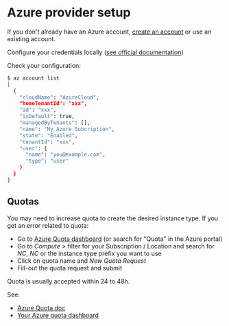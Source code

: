 # Azure provider setup

If you don't already have an Azure account, [create an account](https://account.azure.com/signup?showCatalog%20=%20True) or use an existing account.

Configure your credentials locally ([see official documentation](https://learn.microsoft.com/en-us/cli/azure/authenticate-azure-cli-interactively))

Check your configuration:

```sh
$ az account list
[
  {
    "cloudName": "AzureCloud",
    "homeTenantId": "xxx",
    "id": "xxx",
    "isDefault": true,
    "managedByTenants": [],
    "name": "My Azure Subcription",
    "state": "Enabled",
    "tenantId": "xxx",
    "user": {
      "name": "you@example.com",
      "type": "user"
    }
  }
]
```

## Quotas

You may need to increase quota to create the desired instance type. If you get an error related to quota:
- Go to [Azure Quota dashboard](https://portal.azure.com/#view/Microsoft_Azure_Capacity/QuotaMenuBlade/~/overview) (or search for "Quota" in the Azure portal)
- Go to _Compute_ > filter for your Subscription / Location and search for _NC_, _NC_ or the instance type prefix you want to use
- Click on quota name and _New Quota Request_
- Fill-out the quota request and submit

Quota is usually accepted within 24 to 48h.

See:
- [Azure Quota doc](https://learn.microsoft.com/en-us/azure/quotas/quotas-overview)
- [Your Azure quota dashboard](https://portal.azure.com/#view/Microsoft_Azure_Capacity/QuotaMenuBlade/~/overview)